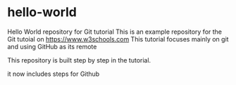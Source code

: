 # hello-world

Hello World repository for Git tutorial
This is an example repository for the Git tutoial on <https://www.w3schools.com>
This tutorial focuses mainly on git and using GitHub as its remote

This repository is built step by step in the tutorial.

it now includes steps for Github
